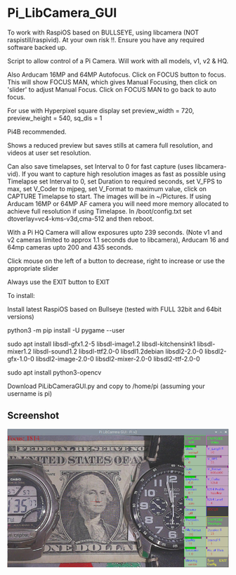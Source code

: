 # Pi_LibCamera_GUI

To work with RaspiOS based on BULLSEYE, using libcamera (NOT raspistill/raspivid).
At your own risk !!. Ensure you have any required software backed up.

Script to allow control of a Pi Camera. Will work with all models, v1, v2 & HQ. 

Also Arducam 16MP and 64MP Autofocus. Click on FOCUS button to focus. This will show FOCUS MAN, which gives Manual Focusing, then click on 'slider' to adjust Manual Focus. Click on FOCUS MAN to go back to auto focus.

For use with Hyperpixel square display set preview_width  = 720, preview_height = 540, sq_dis = 1 

Pi4B recommended.

Shows a reduced preview but saves stills at camera full resolution, and videos at user set resolution.

Can also save timelapses, set Interval to 0 for fast capture (uses libcamera-vid). If you want to capture high resolution images as fast as possible using Timelapse set Interval to 0, set Duration to required seconds, set V_FPS to max, set V_Coder to mjpeg, set V_Format to maximum value, click on CAPTURE Timelapse to start. The images will be in ~/Pictures. If using Arducam 16MP or 64MP AF camera you will need more memory allocated to achieve
full resolution if using Timelapse. In /boot/config.txt set dtoverlay=vc4-kms-v3d,cma-512 and then reboot.

With a Pi HQ Camera will allow exposures upto 239 seconds. (Note v1 and v2 cameras limited to approx 1.1 seconds due to libcamera), Arducam 16 and 64mp cameras upto 200 and 435 seconds.

Click mouse on the left of a button to decrease, right to increase or use the appropriate slider

Always use the EXIT button to EXIT

To install:

Install latest RaspiOS based on Bullseye (tested with FULL 32bit and 64bit versions)

python3 -m pip install -U pygame --user

sudo apt install libsdl-gfx1.2-5 libsdl-image1.2 libsdl-kitchensink1 libsdl-mixer1.2 libsdl-sound1.2 libsdl-ttf2.0-0 libsdl1.2debian libsdl2-2.0-0 libsdl2-gfx-1.0-0 libsdl2-image-2.0-0 libsdl2-mixer-2.0-0 libsdl2-ttf-2.0-0

sudo apt install python3-opencv

Download PiLibCameraGUI.py and copy to /home/pi (assuming your username is pi)

## Screenshot

![screenshot](screenshot.jpg)

